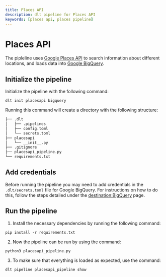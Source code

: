 ```yaml
---
title: Places API
description: dlt pipeline for Places API
keywords: [places api, places pipeline]
---
```


# Places API

The pipleline uses [Google Places API](https://developers.google.com/maps/documentation/places/web-service/overview) to search information about different locations, and loads data into [Google BigQuery](https://dlthub.com/docs/destinations/bigquery).


## Initialize the pipeline

Initialize the pipeline with the following command:

```
dlt init placesapi bigquery
```

Running this command will create a directory with the following structure:

```bash
├── .dlt
│   ├── .pipelines
│   ├── config.toml
│   └── secrets.toml
├── placesapi
│   └── __init__.py
├── .gitignore
├── placesapi_pipeline.py
└── requirements.txt
```

## Add credentials

Before running the pipeline you may need to add credentials in the `.dlt/secrets.toml` file for Google BigQuery. For instructions on how to do this, follow the steps detailed under the [destination:BigQuery](https://dlthub.com/docs/destinations/bigquery) page.

## Run the pipeline

1. Install the necessary dependencies by running the following command:
```
pip install -r requirements.txt
```
2. Now the pipeline can be run by using the command:
```
python3 placesapi_pipeline.py
```
3. To make sure that everything is loaded as expected, use the command:
```
dlt pipeline placesapi_pipeline show
```